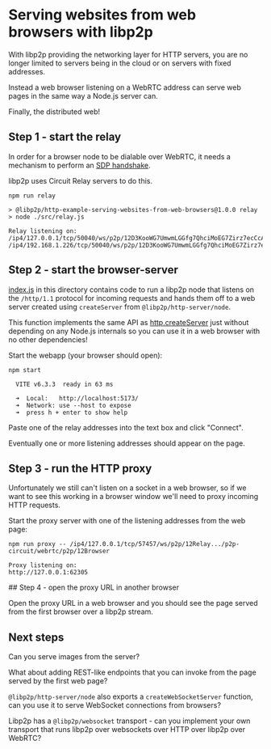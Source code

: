 # Serving websites from web browsers with libp2p

With libp2p providing the networking layer for HTTP servers, you are no longer
limited to servers being in the cloud or on servers with fixed addresses.

Instead a web browser listening on a WebRTC address can serve web pages in the
same way a Node.js server can.

Finally, the distributed web!

## Step 1 - start the relay

In order for a browser node to be dialable over WebRTC, it needs a mechanism to
perform an [SDP handshake](https://en.wikipedia.org/wiki/Session_Description_Protocol).

libp2p uses Circuit Relay servers to do this.

```console
npm run relay

> @libp2p/http-example-serving-websites-from-web-browsers@1.0.0 relay
> node ./src/relay.js

Relay listening on:
/ip4/127.0.0.1/tcp/50040/ws/p2p/12D3KooWG7UmwmLGGfg7QhciMoEG7Zirz7ecCcAir26uZwPLEF62
/ip4/192.168.1.226/tcp/50040/ws/p2p/12D3KooWG7UmwmLGGfg7QhciMoEG7Zirz7ecCcAir26uZwPLEF62
```

## Step 2 - start the browser-server

[index.js]('./index.js) in this directory contains code to run a libp2p node
that listens on the `/http/1.1` protocol for incoming requests and hands them
off to a web server created using `createServer` from
`@libp2p/http-server/node`.

This function implements the same API as [http.createServer](https://nodejs.org/api/http.html#httpcreateserveroptions-requestlistener)
just without depending on any Node.js internals so you can use it in a web
browser with no other dependencies!

Start the webapp (your browser should open):

```console
npm start

  VITE v6.3.3  ready in 63 ms

  ➜  Local:   http://localhost:5173/
  ➜  Network: use --host to expose
  ➜  press h + enter to show help
```

Paste one of the relay addresses into the text box and click "Connect".

Eventually one or more listening addresses should appear on the page.

## Step 3 - run the HTTP proxy

Unfortunately we still can't listen on a socket in a web browser, so if we want
to see this working in a browser window we'll need to proxy incoming HTTP
requests.

Start the proxy server with one of the listening addresses from the web page:

```console
npm run proxy -- /ip4/127.0.0.1/tcp/57457/ws/p2p/12Relay.../p2p-circuit/webrtc/p2p/12Browser

Proxy listening on:
http://127.0.0.1:62305
```

## Step 4 - open the proxy URL in another browser

Open the proxy URL in a web browser and you should see the page served from
the first browser over a libp2p stream.

## Next steps

Can you serve images from the server?

What about adding REST-like endpoints that you can invoke from the page served
by the first web page?

`@libp2p/http-server/node` also exports a `createWebSocketServer` function, can
you use it to serve WebSocket connections from browsers?

Libp2p has a `@libp2p/websocket` transport - can you implement your own
transport that runs libp2p over websockets over HTTP over libp2p over WebRTC?
